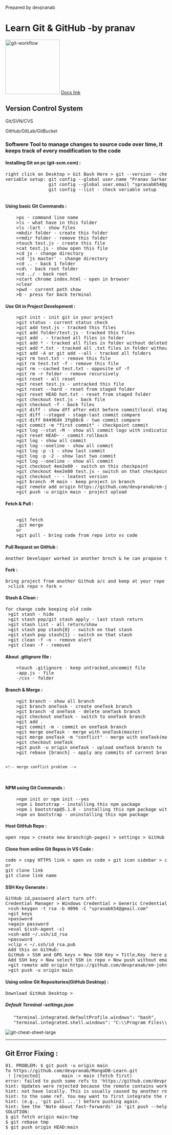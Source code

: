 Prepared by devpranab

<body>
    <h1>Learn Git & GitHub -by pranav</h1>
    <img src="https://i.ibb.co/q9xGjDp/git-workflow.png" height="170px" alt="git-workflow" border="0">
    <!-- Docs link -->
    <a href="https://git-scm.com/doc">Docs link</a>
    <h2>Version Control System</h2> 
    <p>Git/SVN/CVS</p>
     <p>GitHub/GitLab/GitBucket</p>
    <h3>Softwere Tool to manage changes to source code over time, It keeps track of every modification to the code</h3> 
    <h4>Installing Git on pc (git-scm.com) :</h4>
<pre>right click on Desktop > Git Bash Here > git --version - check git
veriable setup: git config --global user.name "Pranav Sarkar"
                git config --global user.email "spranab654@gmail.com"
                git config --list - check veriable setup
    </pre>
    <h4>Using basic Git Commands :</h4>
<pre>
    >ps - command line name
    >ls - what have in this folder
    >ls -lart - show files
    >mkdir folder - create this folder
    >rmdir folder - remove this folder
    >touch test.js - create this file
    >cat test.js - show open this file
    >cd js - change directory
    >cd 'js master' - change directory
    >cd .. - back 1 folder
    >cd\ - back root folder
    >cd ../ - back root
    >start chrome index.html - open in browser
    >clear
    >pwd - current path show
    >Q - press for back terminal
</pre>    
    <h4>Use Git in Project Development :</h4>
<pre>
    >git init - init git in your project
    >git status - current status check
    >git add test.js - tracked this files
    >git add folder/test.js - tracked this files
    >git add . - tracked all files in folder
    >git add * - tracked all files in folder without deleted file
    >git add *.txt - tracked all .txt files in folder without deleted file
    >git add -A or git add --all - tracked all folders
    >git rm test.txt - remove this file
    >git rm test.txt -f - remove this file
    >git rm --cached test.txt - opposite of -f
    >git rm -r folder - remove recursively
    >git reset - all reset
    >git reset test.js - untracked this file
    >git reset --hard - reset from staged folder
    >git reset HEAD hot.txt - reset from staged folder
    >git checkout test.js - back file
    >git checkout -f - back files
    >git diff - show dff after edit before commit(local stage compare)
    >git diff --staged - stage-last commit compare
    >git diff 04496d4 3fg88c6 - two commit compare
    >git commit -m "first commit" - checkpoint commit
    >git log --stat -M - show all commit logs with indication of any paths that moved
    >git reset HEAD~ - commit rollback
    >git log - show all commit
    >git log --oneline - show all commit
    >git log -p -1 - show last commit
    >git log -p -2 - show last two commit
    >git log --oneline - show all commit
    >git checkout 4ee2e80 - switch on this checkpoint
    >git checkout 4ee2e80 test.js - switch on that checkpoint
    >git checkout -- - leatest version
    >git branch -M main - keep project in branch
    >git remote add origin https://github.com/devpranab/em-john-MERN.git - github remote location
    >git push -u origin main - project upload
</pre>
<h4>Fetch & Pull :</h4>  
<pre>
    <!-- fetch or pull -->
    >git fetch
    .git merge
    or
    >git pull - bring code from repo into vs code
</pre>
<h4>Pull Request on GitHub :</h4>
<pre>
Another Developer worked in another brnch & he can propose to add her code
</pre>
<h4>Fork :</h4>
<pre>
bring project from another Github a/c and keep at your repo by fork
 >click repo > fork > 
</pre>
<h4>Stash & Clean :</h4>
<pre>
for change code keeping old code
 >git stash - hide
 >git stash pop/git stash apply - last stash return
 >git stash list - all return/show
 >git stash pop stash{0} - switch on that stash
 >git stash pop stash{1} - switch on that stash
 >git clean -f -n - remove alert
 >git clean -f - removed
</pre>
<h4>About .gitignore file :</h4>
<pre>
    >touch .gitignore - keep untracked,uncommit file
    -app.js - file
    -/css - folder 
</pre>
<h4>Branch & Merge :</h4>
<pre>
    >git branch - show all branch
    >git branch oneTask - create oneTask branch
    >git branch -d oneTask - delete oneTask branch
    >git checkout oneTask - switch to oneTask branch
    >git add .
    >git commit -m - commit on oneTask branch
    >git merge oneTask - merge with oneTask(master)
    >git merge oneTask -m "conflict" - merge with oneTask(master)
    >git checkout oneTask
    >git push -u origin oneTask - upload oneTask branch to
    >git rebase [branch] - apply any commits of current branch ahead of specified one
    
    <!-- merge conflict problem -->
</pre>
<h4>NPM using Git Commands :</h4>
<pre>
    >npm init or npm init --yes
    >npm i bootstrap - installing this npm package
    >npm i bootstrap@5.1.0 - installing this npm package with this version
    >npm un bootstrap - uninstalling this npm package
</pre>
<h4>Host GitHub Repo :</h4>
<pre>
open repo > create new branch(gh-pages) > settings > GitHub Pages-check it out > copy this link
</pre>
<h4>Clone from online Git Repos in VS Code :</h4>
<pre>
code > copy HTTPS link > open vs code > git icon sidebar > clone repository > paste above
or
git clone link
git clone link name
</pre>
<h4>SSH Key Generate :</h4>
<pre>
GitHub id,password alert turn off:
Credential Manager > Windows Credential > Generic Credential > git:https://github.com - Remove
 >ssh-keygen -t rsa -b 4096 -C "spranab654@gmail.com"
 >git_keys
 >password
 >again password
 >eval $(ssh-agent -s)
 >ssh-add ~/.ssh/id_rsa
 >password
 >clip < ~/.ssh/id_rsa.pub
 Add this on GitHub:
 GitHub > SSH and GPG keys > New SSH Key > Title,Key -here paste ssh key
 Add SSH key > Now select SSH in repo > Now push without email,password
 >git remote add origin https://github.com/devpranab/em-john-MERN.git
 >git push -u origin main
</pre>
<h4>Using online Git Repositories(GitHub Desktop) :</h4>
<pre>
Download GitHub Desktop > 
</pre>

<h5>Default Terminal -settings.json</h5>
<pre>
   "terminal.integrated.defaultProfile.windows": "bash",
   "terminal.integrated.shell.windows": "C:\\Program Files\\Git\\bin\\bash.exe"
</pre>
<img src="https://i.ibb.co/0BDyxht/git-cheat-sheet-large.png" alt="git-cheat-sheet-large" border="0">
<hr/>
<h2>Git Error Fixing :</h2>
<pre>
01. PROBLEM: $ git push -u origin main
To https://github.com/devpranab/MongoDB-Learn.git
 ! [rejected]        main -> main (fetch first)
error: failed to push some refs to 'https://github.com/devpranab/MongoDB-Learn.git'
hint: Updates were rejected because the remote contains work that you do
hint: not have locally. This is usually caused by another repository pushing
hint: to the same ref. You may want to first integrate the remote changes
hint: (e.g., 'git pull ...') before pushing again.
hint: See the 'Note about fast-forwards' in 'git push --help' for details.
SOLUTION:
$ git fetch origin main:tmp
$ git rebase tmp
$ git push origin HEAD:main
</pre>
</body>
